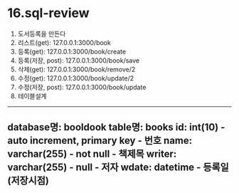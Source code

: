 # 16.sql-review
1. 도서등록을 만든다
2. 리스트(get): 127.0.0.1:3000/book
3. 등록(get): 127.0.0.1:3000/book/create
4. 등록(저장, post): 127.0.0.1:3000/book/save
5. 삭제(get): 127.0.0.1:3000/book/remove/2
6. 수정(get): 127.0.0.1:3000/book/update/2
7. 수정(저장, post): 127.0.0.1:3000/book/update
8. 테이블설계
-----
database명: booldook
table명: books
id: int(10) - auto increment, primary key - 번호
name: varchar(255) - not null - 책제목
writer: varchar(255) - null - 저자
wdate: datetime - 등록일(저장시점)
-----